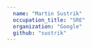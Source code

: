 ```yaml
---
  name: "Martin Sustrik"
  occupation_title: "SRE"
  organization: "Google"
  github: "sustrik"
---
```


